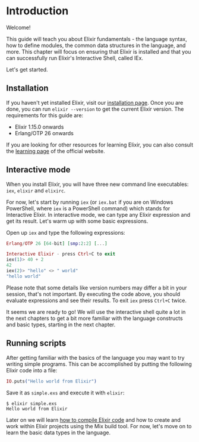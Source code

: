 <!--
  SPDX-License-Identifier: Apache-2.0
  SPDX-FileCopyrightText: 2021 The Elixir Team
-->

# Introduction

Welcome!

This guide will teach you about Elixir fundamentals - the language syntax, how to define modules, the common data structures in the language, and more. This chapter will focus on ensuring that Elixir is installed and that you can successfully run Elixir's Interactive Shell, called IEx.

Let's get started.

## Installation

If you haven't yet installed Elixir, visit our [installation page](https://elixir-lang.org/install.html). Once you are done, you can run `elixir --version` to get the current Elixir version. The requirements for this guide are:

  * Elixir 1.15.0 onwards
  * Erlang/OTP 26 onwards

If you are looking for other resources for learning Elixir, you can also consult the [learning page](https://elixir-lang.org/learning.html) of the official website.

## Interactive mode

When you install Elixir, you will have three new command line executables: `iex`, `elixir` and `elixirc`.

For now, let's start by running `iex` (or `iex.bat` if you are on Windows PowerShell, where `iex` is a PowerShell command) which stands for Interactive Elixir. In interactive mode, we can type any Elixir expression and get its result. Let's warm up with some basic expressions.

Open up `iex` and type the following expressions:

```elixir
Erlang/OTP 26 [64-bit] [smp:2:2] [...]

Interactive Elixir - press Ctrl+C to exit
iex(1)> 40 + 2
42
iex(2)> "hello" <> " world"
"hello world"
```

Please note that some details like version numbers may differ a bit in your session, that's not important. By executing the code above, you should evaluate expressions and see their results. To exit `iex` press `Ctrl+C` twice.

It seems we are ready to go! We will use the interactive shell quite a lot in the next chapters to get a bit more familiar with the language constructs and basic types, starting in the next chapter.

## Running scripts

After getting familiar with the basics of the language you may want to try writing simple programs. This can be accomplished by putting the following Elixir code into a file:

```elixir
IO.puts("Hello world from Elixir")
```

Save it as `simple.exs` and execute it with `elixir`:

```console
$ elixir simple.exs
Hello world from Elixir
```

Later on we will learn [how to compile Elixir code](modules-and-functions.md) and how to create and work within Elixir projects using the Mix build tool. For now, let's move on to learn the basic data types in the language.
